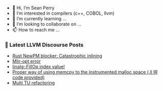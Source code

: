 - 👋 Hi, I’m Sean Perry
- 👀 I’m interested in compilers (c++, COBOL, llvm)
- 🌱 I’m currently learning ...
- 💞️ I’m looking to collaborate on ...
- 📫 How to reach me ...

<!---
s66perry/s66perry is a ✨ special ✨ repository because its `README.md` (this file) appears on your GitHub profile.
You can click the Preview link to take a look at your changes.
--->
### 📕 Latest LLVM Discourse Posts

<!-- DISCOURSE-LLVM:START -->
- [Rust NewPM blocker: Catastrophic inlining](https://llvm.discourse.group/t/rust-newpm-blocker-catastrophic-inlining/6171/1)
- [Mlir-opt error](https://llvm.discourse.group/t/mlir-opt-error/6088/4)
- [linalg::FillOp index value!](https://llvm.discourse.group/t/linalg-fillop-index-value/6159/1)
- [Proper way of using memcpy to the instrumented malloc space &lpar;.ll IR code provided&rpar;](https://llvm.discourse.group/t/proper-way-of-using-memcpy-to-the-instrumented-malloc-space-ll-ir-code-provided/6058/4)
- [Multi TU refactoring](https://llvm.discourse.group/t/multi-tu-refactoring/6154/1)
<!-- DISCOURSE-LLVM:END -->
